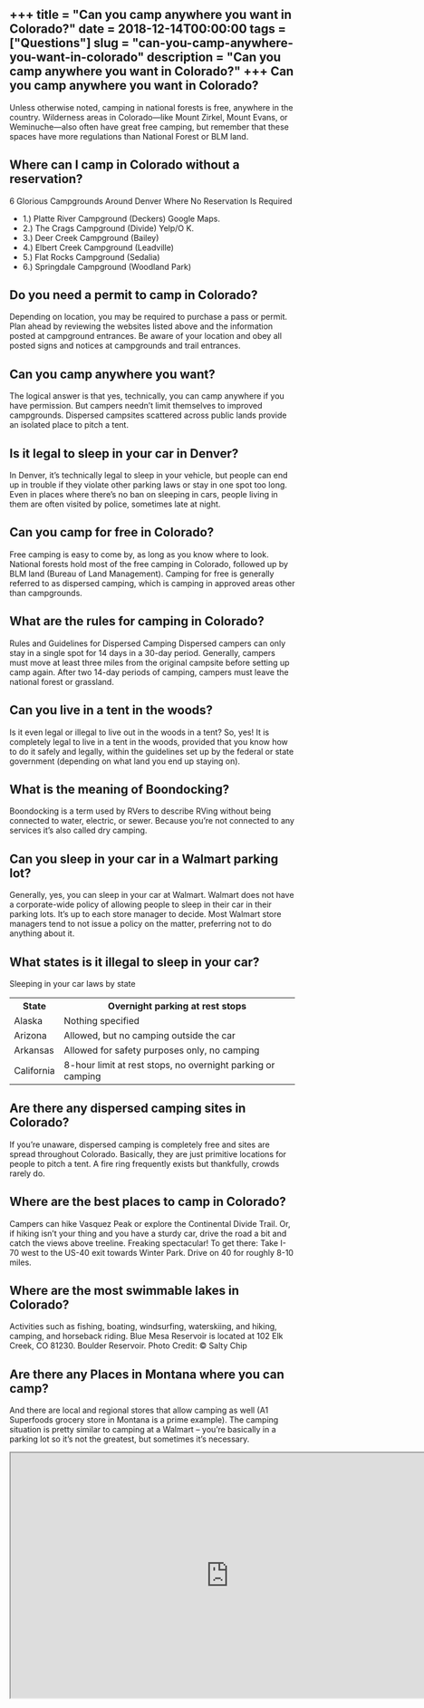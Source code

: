 +++
title = "Can you camp anywhere you want in Colorado?"
date = 2018-12-14T00:00:00
tags = ["Questions"]
slug = "can-you-camp-anywhere-you-want-in-colorado"
description = "Can you camp anywhere you want in Colorado?"
+++
Can you camp anywhere you want in Colorado?
-------------------------------------------

Unless otherwise noted, camping in national forests is free, anywhere in the country. Wilderness areas in Colorado—like Mount Zirkel, Mount Evans, or Weminuche—also often have great free camping, but remember that these spaces have more regulations than National Forest or BLM land.

Where can I camp in Colorado without a reservation?
---------------------------------------------------

6 Glorious Campgrounds Around Denver Where No Reservation Is Required

- 1.) Platte River Campground (Deckers) Google Maps.
- 2.) The Crags Campground (Divide) Yelp/O K.
- 3.) Deer Creek Campground (Bailey)
- 4.) Elbert Creek Campground (Leadville)
- 5.) Flat Rocks Campground (Sedalia)
- 6.) Springdale Campground (Woodland Park)

Do you need a permit to camp in Colorado?
-----------------------------------------

Depending on location, you may be required to purchase a pass or permit. Plan ahead by reviewing the websites listed above and the information posted at campground entrances. Be aware of your location and obey all posted signs and notices at campgrounds and trail entrances.

Can you camp anywhere you want?
-------------------------------

The logical answer is that yes, technically, you can camp anywhere if you have permission. But campers needn’t limit themselves to improved campgrounds. Dispersed campsites scattered across public lands provide an isolated place to pitch a tent.

Is it legal to sleep in your car in Denver?
-------------------------------------------

In Denver, it’s technically legal to sleep in your vehicle, but people can end up in trouble if they violate other parking laws or stay in one spot too long. Even in places where there’s no ban on sleeping in cars, people living in them are often visited by police, sometimes late at night.

Can you camp for free in Colorado?
----------------------------------

Free camping is easy to come by, as long as you know where to look. National forests hold most of the free camping in Colorado, followed up by BLM land (Bureau of Land Management). Camping for free is generally referred to as dispersed camping, which is camping in approved areas other than campgrounds.

What are the rules for camping in Colorado?
-------------------------------------------

Rules and Guidelines for Dispersed Camping Dispersed campers can only stay in a single spot for 14 days in a 30-day period. Generally, campers must move at least three miles from the original campsite before setting up camp again. After two 14-day periods of camping, campers must leave the national forest or grassland.

Can you live in a tent in the woods?
------------------------------------

Is it even legal or illegal to live out in the woods in a tent? So, yes! It is completely legal to live in a tent in the woods, provided that you know how to do it safely and legally, within the guidelines set up by the federal or state government (depending on what land you end up staying on).

What is the meaning of Boondocking?
-----------------------------------

Boondocking is a term used by RVers to describe RVing without being connected to water, electric, or sewer. Because you’re not connected to any services it’s also called dry camping.

Can you sleep in your car in a Walmart parking lot?
---------------------------------------------------

Generally, yes, you can sleep in your car at Walmart. Walmart does not have a corporate-wide policy of allowing people to sleep in their car in their parking lots. It’s up to each store manager to decide. Most Walmart store managers tend to not issue a policy on the matter, preferring not to do anything about it.

What states is it illegal to sleep in your car?
-----------------------------------------------

Sleeping in your car laws by state

<table><tr><th>State</th><th>Overnight parking at rest stops</th></tr><tr><td>Alaska</td><td>Nothing specified</td></tr><tr><td>Arizona</td><td>Allowed, but no camping outside the car</td></tr><tr><td>Arkansas</td><td>Allowed for safety purposes only, no camping</td></tr><tr><td>California</td><td>8-hour limit at rest stops, no overnight parking or camping</td></tr></table>

Are there any dispersed camping sites in Colorado?
--------------------------------------------------

If you’re unaware, dispersed camping is completely free and sites are spread throughout Colorado. Basically, they are just primitive locations for people to pitch a tent. A fire ring frequently exists but thankfully, crowds rarely do.

Where are the best places to camp in Colorado?
----------------------------------------------

Campers can hike Vasquez Peak or explore the Continental Divide Trail. Or, if hiking isn’t your thing and you have a sturdy car, drive the road a bit and catch the views above treeline. Freaking spectacular! To get there: Take I-70 west to the US-40 exit towards Winter Park. Drive on 40 for roughly 8-10 miles.

Where are the most swimmable lakes in Colorado?
-----------------------------------------------

Activities such as fishing, boating, windsurfing, waterskiing, and hiking, camping, and horseback riding. Blue Mesa Reservoir is located at 102 Elk Creek, CO 81230. Boulder Reservoir. Photo Credit: © Salty Chip

Are there any Places in Montana where you can camp?
---------------------------------------------------

And there are local and regional stores that allow camping as well (A1 Superfoods grocery store in Montana is a prime example). The camping situation is pretty similar to camping at a Walmart – you’re basically in a parking lot so it’s not the greatest, but sometimes it’s necessary.

<iframe allow="accelerometer; autoplay; clipboard-write; encrypted-media; gyroscope; picture-in-picture" allowfullscreen="" class="__youtube_prefs__  epyt-is-override  no-lazyload" data-no-lazy="1" data-origheight="433" data-origwidth="770" data-skipgform_ajax_framebjll="" height="433" id="_ytid_93878" loading="lazy" src="https://www.youtube.com/embed/vSUIST5urCM?enablejsapi=1&autoplay=0&cc_load_policy=0&cc_lang_pref=&iv_load_policy=1&loop=0&modestbranding=0&rel=1&fs=1&playsinline=0&autohide=2&theme=dark&color=red&controls=1&" title="YouTube player" width="770"></iframe>